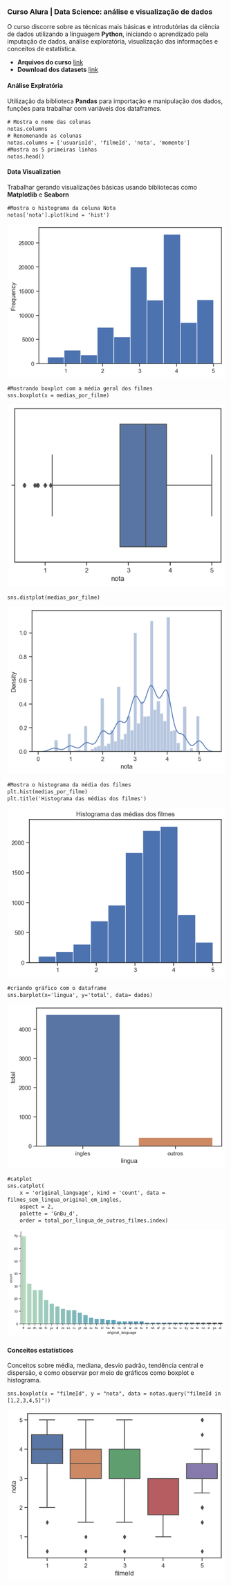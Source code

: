 ### Curso Alura | Data Science: análise e visualização de dados

O curso discorre sobre as técnicas mais básicas e introdutórias da ciência de dados utilizando a linguagem **Python**, iniciando o aprendizado pela imputação de dados, análise exploratória, visualização das informações e conceitos de estatística.

- **Arquivos do curso** [link](https://github.com/alura-cursos/introducao-a-data-science/archive/aula0.zip)
- **Download dos datasets** [link](https://www.kaggle.com/datasets/tmdb/tmdb-movie-metadata?resource=download)

#### Análise Explratória
Utilização da biblioteca **Pandas** para importação e manipulação dos dados, funções para trabalhar com variáveis dos dataframes.

```
# Mostra o nome das colunas
notas.columns
# Renomenando as colunas
notas.columns = ['usuarioId', 'filmeId', 'nota', 'momento']
#Mostra as 5 primeiras linhas
notas.head()
```

#### Data Visualization
Trabalhar gerando visualizações básicas usando bibliotecas como **Matplotlib** e **Seaborn**

```
#Mostra o histograma da coluna Nota
notas['nota'].plot(kind = 'hist')
```
![Histograma](https://github.com/willyferreira/curso_introducao_data_science/blob/6d36a5b7d18e89a974ca80da53a5f671e2a11dd4/images/hist1.png)

```
#Mostrando boxplot com a média geral dos filmes
sns.boxplot(x = medias_por_filme)
```
![Boxplot com a média de notas dos filmes](https://github.com/willyferreira/curso_introducao_data_science/blob/abd4e0006fd804a4bed8af6fdaf14dbcf70e333e/images/boxplot_medias_por_filme.png)

```
sns.distplot(medias_por_filme)
```
![Distplot](https://github.com/willyferreira/curso_introducao_data_science/blob/abd4e0006fd804a4bed8af6fdaf14dbcf70e333e/images/distplot_medias_por_filme.png)

```
#Mostra o histograma da média dos filmes
plt.hist(medias_por_filme)
plt.title('Histograma das médias dos filmes')
```
![Histograma da média dos filmes](https://github.com/willyferreira/curso_introducao_data_science/blob/abd4e0006fd804a4bed8af6fdaf14dbcf70e333e/images/histograma_medias_dos_filmes.png)

```
#criando gráfico com o dataframe
sns.barplot(x='lingua', y='total', data= dados)
```
![Barplot com informação sobre idioma dos filmes](https://github.com/willyferreira/curso_introducao_data_science/blob/b0cd5e82568a0ff62d2cd3edf6c1015fc97bd7d6/images/barplot_linguagem.png)

```
#catplot
sns.catplot(
    x = 'original_language', kind = 'count', data = filmes_sem_lingua_original_em_ingles,
    aspect = 2,
    palette = 'GnBu_d',
    order = total_por_lingua_de_outros_filmes.index)
```
![Catplot com informação sobre idioma dos filmes](https://github.com/willyferreira/curso_introducao_data_science/blob/b0cd5e82568a0ff62d2cd3edf6c1015fc97bd7d6/images/barplot_linguagem_original.png)

#### Conceitos estatísticos
Conceitos sobre média, mediana, desvio padrão, tendência central e dispersão, e como observar por meio de gráficos como boxplot e histograma.

```
sns.boxplot(x = "filmeId", y = "nota", data = notas.query("filmeId in [1,2,3,4,5]"))
```
![Boxplot Filmes ID 1 a 5](https://github.com/willyferreira/curso_introducao_data_science/blob/b0cd5e82568a0ff62d2cd3edf6c1015fc97bd7d6/images/boxplot_5filmes.png)